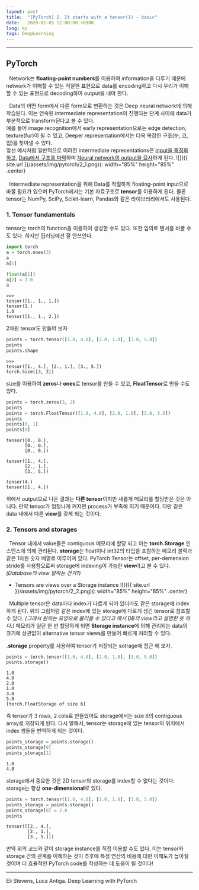 ```yaml
---
layout: post
title:  "[PyTorch] 2. It starts with a tensor(1) - basic"
date:   2020-01-05 12:00:00 +0900
lang: ko
tags: DeepLearning
---
```

<hr>

## PyTorch ##

&nbsp;&nbsp;Network는 **floating-point numbers**를 이용하여 information을 다루기 때문에 network가 이해할 수 있는 적절한 표현으로 data를 encoding하고 다시 우리가 이해할 수 있는 표현으로 decoding하여 output을 내야 한다.<br>

&nbsp;&nbsp;Data의 어떤 form에서 다른 form으로 변환하는 것은 Deep neural network에 의해 학습된다. 이는 연속된 intermediate representation이 진행되는 단계 사이에 data가 부분적으로 transform된다고 볼 수 있다. <br>예를 들어 image recognition에서 early representation으로는 edge detection, texture(fur)이 될 수 있고, Deeper representation에서는 더욱 복잡한 구조(눈, 코, 입)를 찾아낼 수 있다.<br>
앞선 예시처럼 일반적으로 이러한 intermediate representations은 <u>Input을 특징화하고</u>, <u>Data에서 구조를 파악</u>하며 <u>Neural network의 output을 묘사</u>하게 된다.
![]({{ site.url }}/assets/img/pytorch/2_1.png){: width="85%" height="85%" .center}
<br><br>
&nbsp;&nbsp;Intermediate representation을 위해 Data를 적절하게 floating-point input으로 바꿀 필요가 있으며 PyTorch에서는 기본 자료구조로 **tensor**를 이용하게 된다. 물론 tensor는 NumPy, SciPy, Scikit-learn, Pandas와 같은 라이브러리에서도 사용된다.


### 1. Tensor fundamentals ###
tensor는 torch의 function을 이용하여 생성할 수도 있다. 또한 임의로 텐서를 바꿀 수도 있다. 하지만 딥러닝에선 잘 안쓰인다.
~~~ python 
import torch
a = torch.ones(3)
a
a[1]

float(a[1])
a[2] = 2.0
a
~~~
~~~
>>>
tensor([1., 1., 1.])
tensor(1.)
1.0
tensor([1., 1., 2.])
~~~

2차원 tensor도 만들어 보자
~~~ python
points = torch.tensor([1.0, 4.0], [2.0, 1.0], [3.0, 5.0])
points
points.shape
~~~
~~~
>>> 
tensor([1., 4.], [2., 1.], [3., 5.])
torch.Size([3, 2])
~~~

size를 이용하여 **zeros**나 **ones**로 tensor를 만들 수 있고, **FloatTensor**로 만들 수도 있다.
~~~ python
points = torch.zeros(3, 2)
points
points = torch.FloatTensor([1.0, 4.0], [2.0, 1.0], [3.0, 5.0])
points
points[0, 1]
points[0]
~~~
~~~
tensor([0., 0.],
       [0., 0.],
       [0., 0.])

tensor([1., 4.],
       [2., 1.],
       [3., 5.])

tensor(4.)
tensor([1., 4.])
~~~

위에서 output으로 나온 결과는 **다른 tensor**이지만 새롭게 메모리를 할당받은 것은 아니다. 만약 tensor가 엄청나게 커지면 process가 부족해 지기 때문이다. 다만 같은 data 내에서 다른 **view**를 갖게 되는 것이다.

### 2. Tensors and storages ###
&nbsp;&nbsp;Tensor 내에서 value들은 contiguous 메모리에 할당 되고 이는 **torch.Storage** 인스턴스에 의해 관리된다. **storage**는 float이나 int32의 타입을 포함하는 메모리 블럭과 같은 1차원 숫자 배열로 이루어져 있다. PyTorch Tensor는 offset, per-demension stride를 사용함으로써 storage에 indexing이 가능한 **view**라고 볼 수 있다.*(Database의 view 말하는 건가?)*

* Tensors are views over a Storage instance
![]({{ site.url }}/assets/img/pytorch/2_2.png){: width="85%" height="85%" .center}


&nbsp;&nbsp;Multiple tensor은 data마다 index가 다르게 되어 있더라도 같은 storage에 index하게 된다. 위의 그림처럼 같은 index에 있는 storage에 다르게 생긴 tensor로 참조할 수 있다. *(그래서 원하는 모양으로 불러올 수 있다고 해서 DB의 view라고 설명한 듯 하다.)* 메모리가 일단 한 번 할당하게 되면 **Storage instance**에 의해 관리되는 data의 크기에 상관없이 alternative tensor views를 만들어 빠르게 처리할 수 있다.

**.storage** property를 사용하여 tensor가 저장되는 sotrage에 접근 해 보자.

~~~ python
points = torch.tensor([1.0, 4.0], [2.0, 1.0], [3.0, 5.0])
points.storage()
~~~
~~~
1.0
4.0
2.0
1.0
3.0
5.0
[torch.FloatStorage of size 6]
~~~

즉 tensor가 3 rows, 2 cols로 만들었어도 storage에서는 size 6의 contiguous array로 저장되게 된다. 다시 말해서, tensor는 storage에 있는 tensor의 위치에서 index 쌍들을 번역하게 되는 것이다.
~~~ python
points_storage = points.storage()
points_storage[0]
points_storage[1]
~~~
~~~
1.0
4.0
~~~

storage에서 중요한 것은 2D tensor의 storage를 index할 수 없다는 것이다. storage는 항상 **one-dimensional**로 있다.


~~~ python
points = torch.tensor([1.0, 4.0], [2.0, 1.0], [3.0, 5.0])
points_storage = points.storage()
points_storage[0] = 2.0
points
~~~
~~~
tensor([[2,. 4.],
        [2., 1.],
        [3., 5.]])
~~~

만약 위의 코드와 같이 storage instance를 직접 이용할 수도 있다. 이는 tensor와 storage 간의 관계를 이해하는 것이 추후에 특정 연산의 비용에 대한 이해도가 높아질 것이며 더 효율적인 PyTorch code를 작성하는 데 도움이 될 것이다!

<hr>
Eli Stevens, Luca Antiga. Deep Learning with PyTorch



